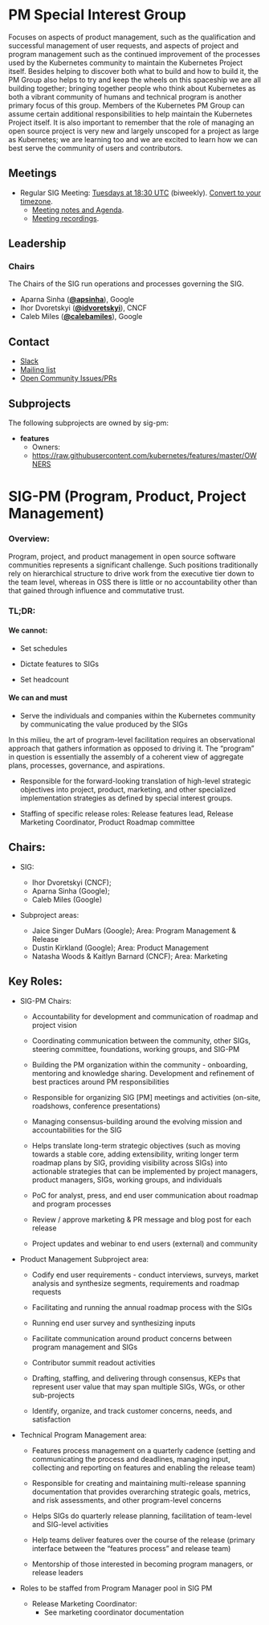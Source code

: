 <!---
This is an autogenerated file!

Please do not edit this file directly, but instead make changes to the
sigs.yaml file in the project root.

To understand how this file is generated, see https://git.k8s.io/community/generator/README.md
-->

PM Special Interest Group
=========================

Focuses on aspects of product management, such as the qualification and successful management of user requests, and aspects of project and program management such as the continued improvement of the processes used by the Kubernetes community to maintain the Kubernetes Project itself. Besides helping to discover both what to build and how to build it, the PM Group also helps to try and keep the wheels on this spaceship we are all building together; bringing together people who think about Kubernetes as both a vibrant community of humans and technical program is another primary focus of this group. Members of the Kubernetes PM Group can assume certain additional responsibilities to help maintain the Kubernetes Project itself. It is also important to remember that the role of managing an open source project is very new and largely unscoped for a project as large as Kubernetes; we are learning too and we are excited to learn how we can best serve the community of users and contributors.

Meetings
--------

-	Regular SIG Meeting: [Tuesdays at 18:30 UTC](https://zoom.us/j/845373595) (biweekly). [Convert to your timezone](http://www.thetimezoneconverter.com/?t=18:30&tz=UTC).
	-	[Meeting notes and Agenda](https://docs.google.com/document/d/1YqIpyjz4mV1jjvzhLx9JYy8LAduedzaoBMjpUKGUJQo/edit?usp=sharing).
	-	[Meeting recordings](https://www.youtube.com/watch?v=VcdjaZAol2I&list=PL69nYSiGNLP3EBqpUGVsK1sMgUZVomfEQ).

Leadership
----------

### Chairs

The Chairs of the SIG run operations and processes governing the SIG.

-	Aparna Sinha (**[@apsinha](https://github.com/apsinha)**), Google
-	Ihor Dvoretskyi (**[@idvoretskyi](https://github.com/idvoretskyi)**), CNCF
-	Caleb Miles (**[@calebamiles](https://github.com/calebamiles)**), Google

Contact
-------

-	[Slack](https://kubernetes.slack.com/messages/kubernetes-pm)
-	[Mailing list](https://groups.google.com/forum/#!forum/kubernetes-pm)
-	[Open Community Issues/PRs](https://github.com/kubernetes/community/labels/sig%2Fpm)

Subprojects
-----------

The following subprojects are owned by sig-pm:

-	**features**
	-	Owners:
	-	https://raw.githubusercontent.com/kubernetes/features/master/OWNERS

<!-- BEGIN CUSTOM CONTENT -->

SIG-PM (Program, Product, Project Management)
=============================================

### Overview:

Program, project, and product management in open source software communities represents a significant challenge. Such positions traditionally rely on hierarchical structure to drive work from the executive tier down to the team level, whereas in OSS there is little or no accountability other than that gained through influence and commutative trust.

### TL;DR:

#### We cannot:

-	Set schedules

-	Dictate features to SIGs

-	Set headcount

#### We can and must

-	Serve the individuals and companies within the Kubernetes community by communicating the value produced by the SIGs

In this milieu, the art of program-level facilitation requires an observational approach that gathers information as opposed to driving it. The “program” in question is essentially the assembly of a coherent view of aggregate plans, processes, governance, and aspirations.

-	Responsible for the forward-looking translation of high-level strategic objectives into project, product, marketing, and other specialized implementation strategies as defined by special interest groups.

-	Staffing of specific release roles: Release features lead, Release Marketing Coordinator, Product Roadmap committee

Chairs:
-------

-	SIG:

	-	Ihor Dvoretskyi (CNCF);  
	-	Aparna Sinha (Google);
	-	Caleb Miles (Google)  

-	Subproject areas:

	-	Jaice Singer DuMars (Google); Area: Program Management & Release
	-	Dustin Kirkland (Google); Area: Product Management
	-	Natasha Woods & Kaitlyn Barnard (CNCF); Area: Marketing  

Key Roles:
----------

-	SIG-PM Chairs:

	-	Accountability for development and communication of roadmap and project vision

	-	Coordinating communication between the community, other SIGs, steering committee, foundations, working groups, and SIG-PM

	-	Building the PM organization within the community - onboarding, mentoring and knowledge sharing. Development and refinement of best practices around PM responsibilities

	-	Responsible for organizing SIG [PM] meetings and activities (on-site, roadshows, conference presentations)

	-	Managing consensus-building around the evolving mission and accountabilities for the SIG

	-	Helps translate long-term strategic objectives (such as moving towards a stable core, adding extensibility, writing longer term roadmap plans by SIG, providing visibility across SIGs) into actionable strategies that can be implemented by project managers, product managers, SIGs, working groups, and individuals

	-	PoC for analyst, press, and end user communication about roadmap and program processes

	-	Review / approve marketing & PR message and blog post for each release

	-	Project updates and webinar to end users (external) and community

-	Product Management Subproject area:

	-	Codify end user requirements - conduct interviews, surveys, market analysis and synthesize segments, requirements and roadmap requests

	-	Facilitating and running the annual roadmap process with the SIGs

	-	Running end user survey and synthesizing inputs

	-	Facilitate communication around product concerns between program management and SIGs

	-	Contributor summit readout activities

	-	Drafting, staffing, and delivering through consensus, KEPs that represent user value that may span multiple SIGs, WGs, or other sub-projects

	-	Identify, organize, and track customer concerns, needs, and satisfaction

-	Technical Program Management area:

	-	Features process management on a quarterly cadence (setting and communicating the process and deadlines, managing input, collecting and reporting on features and enabling the release team)

	-	Responsible for creating and maintaining multi-release spanning documentation that provides overarching strategic goals, metrics, and risk assessments, and other program-level concerns

	-	Helps SIGs do quarterly release planning, facilitation of team-level and SIG-level activities

	-	Help teams deliver features over the course of the release (primary interface between the “features process” and release team)

	-	Mentorship of those interested in becoming program managers, or release leaders

-	Roles to be staffed from Program Manager pool in SIG PM

	-	Release Marketing Coordinator:
		-	See marketing coordinator documentation
<!-- END CUSTOM CONTENT -->
